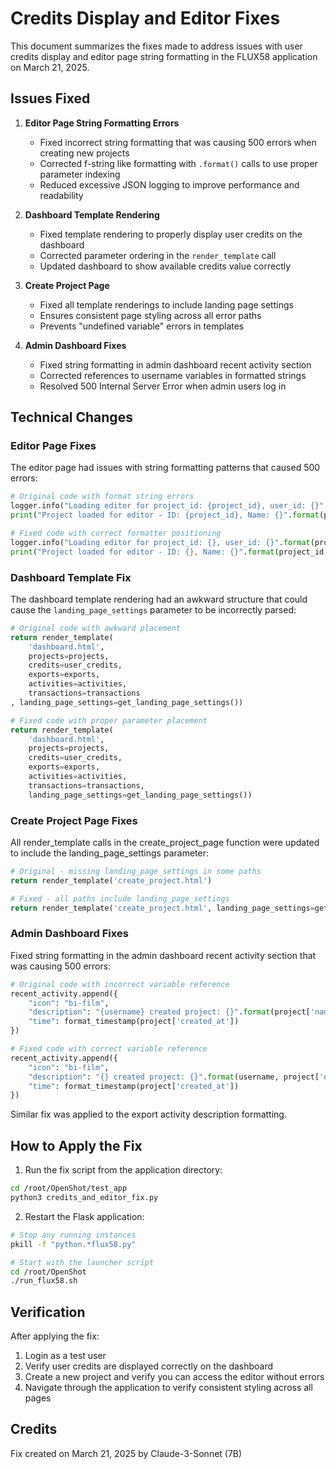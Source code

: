 # Credits Display and Editor Fixes

This document summarizes the fixes made to address issues with user credits display and editor page string formatting in the FLUX58 application on March 21, 2025.

## Issues Fixed

1. **Editor Page String Formatting Errors**
   - Fixed incorrect string formatting that was causing 500 errors when creating new projects
   - Corrected f-string like formatting with `.format()` calls to use proper parameter indexing
   - Reduced excessive JSON logging to improve performance and readability

2. **Dashboard Template Rendering**
   - Fixed template rendering to properly display user credits on the dashboard
   - Corrected parameter ordering in the `render_template` call
   - Updated dashboard to show available credits value correctly

3. **Create Project Page**
   - Fixed all template renderings to include landing page settings
   - Ensures consistent page styling across all error paths
   - Prevents "undefined variable" errors in templates

4. **Admin Dashboard Fixes**
   - Fixed string formatting in admin dashboard recent activity section
   - Corrected references to username variables in formatted strings
   - Resolved 500 Internal Server Error when admin users log in

## Technical Changes

### Editor Page Fixes

The editor page had issues with string formatting patterns that caused 500 errors:

```python
# Original code with format string errors
logger.info("Loading editor for project_id: {project_id}, user_id: {}".format(user_id))
print("Project loaded for editor - ID: {project_id}, Name: {}".format(project.get('name')))

# Fixed code with correct formatter positioning
logger.info("Loading editor for project_id: {}, user_id: {}".format(project_id, user_id))
print("Project loaded for editor - ID: {}, Name: {}".format(project_id, project.get('name')))
```

### Dashboard Template Fix

The dashboard template rendering had an awkward structure that could cause the `landing_page_settings` parameter to be incorrectly parsed:

```python
# Original code with awkward placement
return render_template(
    'dashboard.html',
    projects=projects,
    credits=user_credits,
    exports=exports,
    activities=activities,
    transactions=transactions
, landing_page_settings=get_landing_page_settings())

# Fixed code with proper parameter placement
return render_template(
    'dashboard.html',
    projects=projects,
    credits=user_credits,
    exports=exports,
    activities=activities,
    transactions=transactions,
    landing_page_settings=get_landing_page_settings())
```

### Create Project Page Fixes

All render_template calls in the create_project_page function were updated to include the landing_page_settings parameter:

```python
# Original - missing landing_page_settings in some paths
return render_template('create_project.html')

# Fixed - all paths include landing_page_settings
return render_template('create_project.html', landing_page_settings=get_landing_page_settings())
```

### Admin Dashboard Fixes

Fixed string formatting in the admin dashboard recent activity section that was causing 500 errors:

```python
# Original code with incorrect variable reference
recent_activity.append({
    "icon": "bi-film",
    "description": "{username} created project: {}".format(project['name']),
    "time": format_timestamp(project['created_at'])
})

# Fixed code with correct variable reference
recent_activity.append({
    "icon": "bi-film",
    "description": "{} created project: {}".format(username, project['name']),
    "time": format_timestamp(project['created_at'])
})
```

Similar fix was applied to the export activity description formatting.

## How to Apply the Fix

1. Run the fix script from the application directory:

```bash
cd /root/OpenShot/test_app
python3 credits_and_editor_fix.py
```

2. Restart the Flask application:

```bash
# Stop any running instances
pkill -f "python.*flux58.py"

# Start with the launcher script
cd /root/OpenShot
./run_flux58.sh
```

## Verification

After applying the fix:

1. Login as a test user
2. Verify user credits are displayed correctly on the dashboard
3. Create a new project and verify you can access the editor without errors
4. Navigate through the application to verify consistent styling across all pages

## Credits

Fix created on March 21, 2025 by Claude-3-Sonnet (7B)